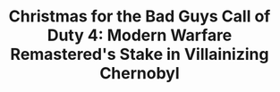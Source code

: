 ---
title:  "Christmas for the Bad Guys Call of Duty 4: Modern Warfare Remastered's Stake in Villainizing Chernobyl"
category: [pop']
excerpt: "MWR creates an alternative story that exists post-Chernobyl, one that doesn't honor the lives lost in Pripyat nor history."
description: "This project describes how Activision's Call of Duty 4: Modern Warfare Remastered displays the Chernobyl meltdown through fictional villainy. By using screenshots and dialogues from the video game, MWR creates an alternative story that exists post-Chernobyl, one that doesn't honor the lives lost in Pripyat. Additionally, the virtual setting houses tropes that depict Russian culture as 'evil'."
contributors:
    - name: Gabby Cepeda
      bio: "'22 is a prospective Sociology & Anthropology major and Educational Studies minor."
embed:
    type: arcgis
    id: 1vevGa
    url: "https://arcg.is/1vevGa"
---